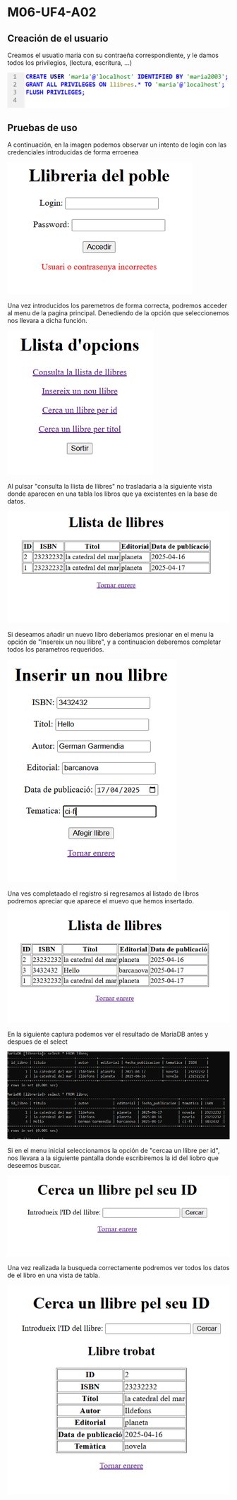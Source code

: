 # M06-UF4-A02

## Creación de el usuario

Creamos el usuatio maria con su contraeña correspondiente, y le damos todos los privilegios, (lectura, escritura, ...) 

![alt text](capturas/image.png)

## Pruebas de uso 

A continuación, en la imagen podemos observar un intento de login con las credenciales introducidas de forma erroenea 

![alt text](capturas/login.png)

Una vez introducidos los paremetros de forma correcta, podremos acceder al menu de la pagina principal. Denediendo de la opción que seleccionemos nos llevara a dicha función.

![alt text](capturas/menu.png)

Al pulsar "consulta la llista de llibres" no trasladaria a la siguiente vista donde aparecen en una tabla los libros que ya excistentes en la base de datos.

![alt text](capturas/lista_libros.png)

Si deseamos añadir un nuevo libro deberiamos presionar en el menu la opción de "Insereix un nou llibre", y a continuacion deberemos completar todos los parametros requeridos. 

![alt text](capturas/registro_libro.png)

Una ves completaado el registro si regresamos al listado de libros podremos apreciar que aparece el muevo que hemos insertado. 

![alt text](capturas/nuevo_libro.png)

En la siguiente captura podemos ver  el resultado de MariaDB antes y despues de el select 

![alt text](capturas/mariaDB.png)


Si en el menu inicial seleccionamos la opción de "cercaa un llibre per id", nos llevara a la siguiente pantalla donde escribiremos la id del liobro que deseemos buscar. 

![alt text](capturas/buscar_id.png)

Una vez realizada la busqueda correctamente podremos ver todos los datos de el libro en una vista de tabla. 

![alt text](capturas/buscado_id.png)